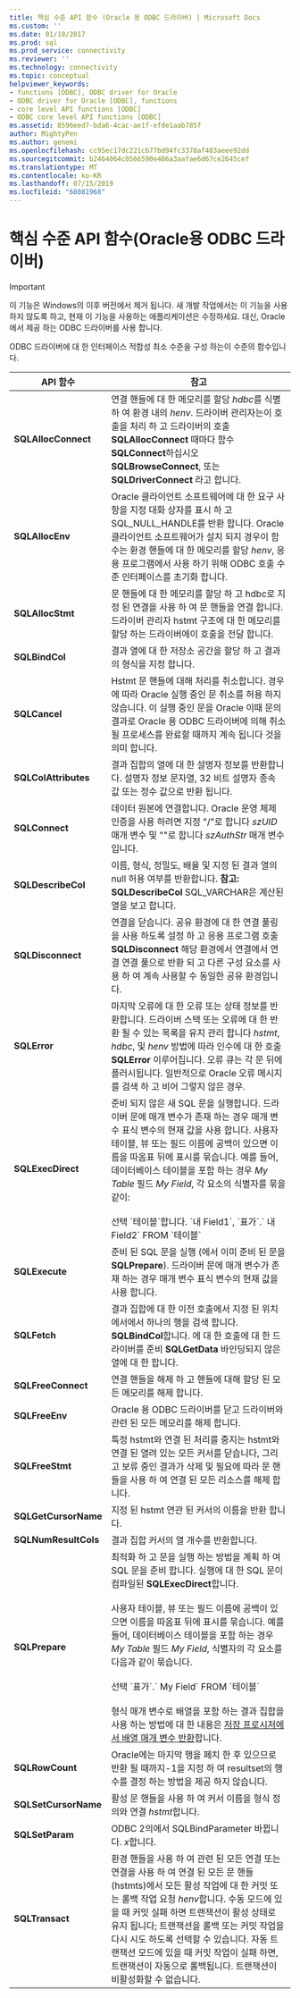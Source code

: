 ```yaml
---
title: 핵심 수준 API 함수 (Oracle 용 ODBC 드라이버) | Microsoft Docs
ms.custom: ''
ms.date: 01/19/2017
ms.prod: sql
ms.prod_service: connectivity
ms.reviewer: ''
ms.technology: connectivity
ms.topic: conceptual
helpviewer_keywords:
- functions [ODBC], ODBC driver for Oracle
- ODBC driver for Oracle [ODBC], functions
- core level API functions [ODBC]
- ODBC core level API functions [ODBC]
ms.assetid: 8596eed7-bda6-4cac-ae1f-efde1aab785f
author: MightyPen
ms.author: genemi
ms.openlocfilehash: cc95ec17dc221cb77bd94fc3378af483aeee92dd
ms.sourcegitcommit: b2464064c0566590e486a3aafae6d67ce2645cef
ms.translationtype: MT
ms.contentlocale: ko-KR
ms.lasthandoff: 07/15/2019
ms.locfileid: "68081968"
---
```

# <a name="core-level-api-functions-odbc-driver-for-oracle"></a>핵심 수준 API 함수(Oracle용 ODBC 드라이버)
> [!IMPORTANT]  
>  이 기능은 Windows의 이후 버전에서 제거 됩니다. 새 개발 작업에서는 이 기능을 사용하지 않도록 하고, 현재 이 기능을 사용하는 애플리케이션은 수정하세요. 대신, Oracle에서 제공 하는 ODBC 드라이버를 사용 합니다.  
  
 ODBC 드라이버에 대 한 인터페이스 적합성 최소 수준을 구성 하는이 수준의 함수입니다.  
  
|API 함수|참고|  
|------------------|-----------|  
|**SQLAllocConnect**|연결 핸들에 대 한 메모리를 할당 *hdbc*를 식별 하 여 환경 내의 *henv*. 드라이버 관리자는이 호출을 처리 하 고 드라이버의 호출 **SQLAllocConnect** 때마다 함수 **SQLConnect**하십시오 **SQLBrowseConnect**, 또는  **SQLDriverConnect** 라고 합니다.|  
|**SQLAllocEnv**|Oracle 클라이언트 소프트웨어에 대 한 요구 사항을 지정 대화 상자를 표시 하 고 SQL_NULL_HANDLE를 반환 합니다. Oracle 클라이언트 소프트웨어가 설치 되지 경우이 함수는 환경 핸들에 대 한 메모리를 할당 *henv*, 응용 프로그램에서 사용 하기 위해 ODBC 호출 수준 인터페이스를 초기화 합니다.|  
|**SQLAllocStmt**|문 핸들에 대 한 메모리를 할당 하 고 hdbc로 지정 된 연결을 사용 하 여 문 핸들을 연결 합니다. 드라이버 관리자 hstmt 구조에 대 한 메모리를 할당 하는 드라이버에이 호출을 전달 합니다.|  
|**SQLBindCol**|결과 열에 대 한 저장소 공간을 할당 하 고 결과의 형식을 지정 합니다.|  
|**SQLCancel**|Hstmt 문 핸들에 대해 처리를 취소합니다. 경우에 따라 Oracle 실행 중인 문 취소를 허용 하지 않습니다. 이 실행 중인 문을 Oracle 이때 문의 결과로 Oracle 용 ODBC 드라이버에 의해 취소 될 프로세스를 완료할 때까지 계속 됩니다 것을 의미 합니다.|  
|**SQLColAttributes**|결과 집합의 열에 대 한 설명자 정보를 반환합니다. 설명자 정보 문자열, 32 비트 설명자 종속 값 또는 정수 값으로 반환 됩니다.|  
|**SQLConnect**|데이터 원본에 연결합니다. Oracle 운영 체제 인증을 사용 하려면 지정 "/"로 합니다 *szUID* 매개 변수 및 ""로 합니다 *szAuthStr* 매개 변수입니다.|  
|**SQLDescribeCol**|이름, 형식, 정밀도, 배율 및 지정 된 결과 열의 null 허용 여부를 반환합니다. **참고:  SQLDescribeCol** SQL_VARCHAR은 계산된 열을 보고 합니다.|  
|**SQLDisconnect**|연결을 닫습니다. 공유 환경에 대 한 연결 풀링을 사용 하도록 설정 하 고 응용 프로그램 호출 **SQLDisconnect** 해당 환경에서 연결에서 연결 연결 풀으로 반환 되 고 다른 구성 요소를 사용 하 여 계속 사용할 수 동일한 공유 환경입니다.|  
|**SQLError**|마지막 오류에 대 한 오류 또는 상태 정보를 반환합니다. 드라이버 스택 또는 오류에 대 한 반환 될 수 있는 목록을 유지 관리 합니다 *hstmt*, *hdbc*, 및 *henv* 방법에 따라 인수에 대 한 호출 **SQLError**  이루어집니다. 오류 큐는 각 문 뒤에 플러시됩니다. 일반적으로 Oracle 오류 메시지를 검색 하 고 비어 그렇지 않은 경우.|  
|**SQLExecDirect**|준비 되지 않은 새 SQL 문을 실행합니다. 드라이버 문에 매개 변수가 존재 하는 경우 매개 변수 표식 변수의 현재 값을 사용 합니다. 사용자 테이블, 뷰 또는 필드 이름에 공백이 있으면 이름을 따옴표 뒤에 표시를 묶습니다. 예를 들어, 데이터베이스 테이블을 포함 하는 경우 *My Table* 필드 *My Field*, 각 요소의 식별자를 묶을 같이:<br /><br /> 선택 \`테이블\`합니다. \`내 Field1\`, \`표가\`.\` 내 Field2\` FROM \`테이블\`|  
|**SQLExecute**|준비 된 SQL 문을 실행 (에서 이미 준비 된 문을 **SQLPrepare**). 드라이버 문에 매개 변수가 존재 하는 경우 매개 변수 표식 변수의 현재 값을 사용 합니다.|  
|**SQLFetch**|결과 집합에 대 한 이전 호출에서 지정 된 위치에서에서 하나의 행을 검색 합니다. **SQLBindCol**합니다. 에 대 한 호출에 대 한 드라이버를 준비 **SQLGetData** 바인딩되지 않은 열에 대 한 합니다.|  
|**SQLFreeConnect**|연결 핸들을 해제 하 고 핸들에 대해 할당 된 모든 메모리를 해제 합니다.|  
|**SQLFreeEnv**|Oracle 용 ODBC 드라이버를 닫고 드라이버와 관련 된 모든 메모리를 해제 합니다.|  
|**SQLFreeStmt**|특정 hstmt와 연결 된 처리를 중지는 hstmt와 연결 된 열려 있는 모든 커서를 닫습니다, 그리고 보류 중인 결과가 삭제 및 필요에 따라 문 핸들을 사용 하 여 연결 된 모든 리소스를 해제 합니다.|  
|**SQLGetCursorName**|지정 된 hstmt 연관 된 커서의 이름을 반환 합니다.|  
|**SQLNumResultCols**|결과 집합 커서의 열 개수를 반환합니다.|  
|**SQLPrepare**|최적화 하 고 문을 실행 하는 방법을 계획 하 여 SQL 문을 준비 합니다. 실행에 대 한 SQL 문이 컴파일된 **SQLExecDirect**합니다.<br /><br /> 사용자 테이블, 뷰 또는 필드 이름에 공백이 있으면 이름을 따옴표 뒤에 표시를 묶습니다. 예를 들어, 데이터베이스 테이블을 포함 하는 경우 *My Table* 필드 *My Field*, 식별자의 각 요소를 다음과 같이 묶습니다.<br /><br /> 선택 \`표가\`.\` My Field\` FROM \`테이블\`<br /><br /> 형식 매개 변수로 배열을 포함 하는 결과 집합을 사용 하는 방법에 대 한 내용은 [저장 프로시저에서 배열 매개 변수 반환](../../odbc/microsoft/returning-array-parameters-from-stored-procedures.md)합니다.|  
|**SQLRowCount**|Oracle에는 마지막 행을 페치 한 후 있으므로 반환 될 때까지-1을 지정 하 여 resultset의 행 수를 결정 하는 방법을 제공 하지 않습니다.|  
|**SQLSetCursorName**|활성 문 핸들을 사용 하 여 커서 이름을 형식 정의와 연결 *hstmt*합니다.|  
|**SQLSetParam**|ODBC 2의에서 SQLBindParameter 바뀝니다. *x*합니다.|  
|**SQLTransact**|환경 핸들을 사용 하 여 관련 된 모든 연결 또는 연결을 사용 하 여 연결 된 모든 문 핸들 (hstmts)에서 모든 활성 작업에 대 한 커밋 또는 롤백 작업 요청 *henv*합니다. 수동 모드에 있을 때 커밋 실패 하면 트랜잭션이 활성 상태로 유지 됩니다; 트랜잭션을 롤백 또는 커밋 작업을 다시 시도 하도록 선택할 수 있습니다. 자동 트랜잭션 모드에 있을 때 커밋 작업이 실패 하면, 트랜잭션이 자동으로 롤백됩니다. 트랜잭션이 비활성화할 수 없습니다.|
